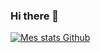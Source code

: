 ### Hi there 👋

[![Mes stats Github](https://github-readme-stats.vercel.app/api?username=ramzus&count_private=true)](https://github.com/ramzus/github-readme-stats)
